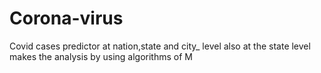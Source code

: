 # Corona-virus
Covid cases predictor at nation,state and city_ level also at the state level makes the analysis by using algorithms of M

